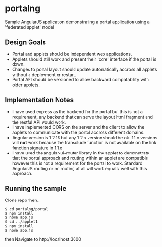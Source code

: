 portalng
========

Sample AngularJS application demonstrating a portal application using a 'federated applet' model 

## Design Goals
- Portal and applets should be independent web applications.  
- Applets should still work and present their 'core' interface if the portal is down.
- Changes to portal layout should update automatically accross all applets without a deployment or restart.
- Portal API should be versioned to allow backward compatability with older applets.

## Implementation Notes
- I have used express as the backend for the portal but this is not a requirement, any backend that can serve the layout html fragment and the restful API would work.
- I have implemented CORS on the server and the client to allow the applets to communicate with the portal accross different domains.
- Angular version is 1.2.16 but any 1.2.x version should be ok.  1.1.x versions will **not** work because the transclude function is not available on the link function signature in 1.1.x
- I have used the angular-ui-router library in the applet to demonstrate that the portal approach and routing within an applet are compatible however this is not a requirement for the portal to work.  Standard AngularJS routing or no routing at all will work equally well with this approach.

## Running the sample
Clone repo then..
```
$ cd portalng/portal
$ npm install
$ node app.js
$ cd ../applet1
$ npm install
$ node app.js
```
then Navigate to http://localhost:3000
